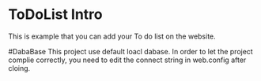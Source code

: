 # ToDoList Intro
This is example that you can add your To do list on the website.

#DabaBase
This project use default loacl dabase.
In order to let the project complie correctly, you need to edit the connect string in web.config after cloing.
